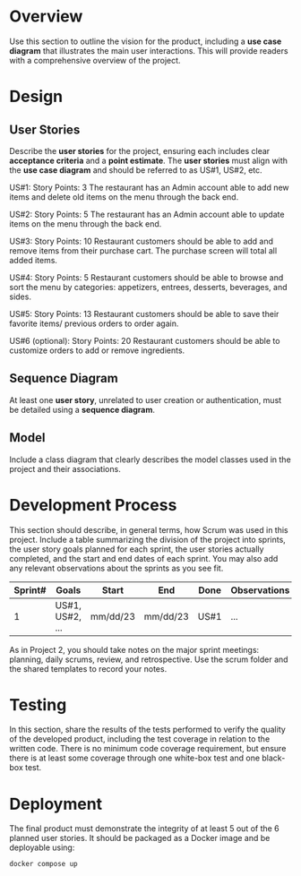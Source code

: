 # Overview

Use this section to outline the vision for the product, including a **use case diagram** that illustrates the main user interactions. This will provide readers with a comprehensive overview of the project.

# Design

## User Stories

Describe the **user stories** for the project, ensuring each includes clear **acceptance criteria** and a **point estimate**. The **user stories** must align with the **use case diagram** and should be referred to as US#1, US#2, etc. 

US#1: Story Points: 3
    The restaurant has an Admin account able to add new items and delete old items on the menu through the back end. 
    
US#2: Story Points: 5
    The restaurant has an Admin account able to update items on the menu through the back end.       

US#3:  Story Points: 10
    Restaurant customers should be able to add and remove items from their purchase cart. The purchase screen will total all added items.

US#4:  Story Points: 5
    Restaurant customers should be able to browse and sort the menu by categories: appetizers, entrees, desserts, beverages, and sides.

US#5:  Story Points: 13
    Restaurant customers should be able to save their favorite items/ previous orders to order again.

US#6 (optional):  Story Points: 20
    Restaurant customers should be able to customize orders to add or remove ingredients.


## Sequence Diagram

At least one **user story**, unrelated to user creation or authentication, must be detailed using a **sequence diagram**.

## Model 

Include a class diagram that clearly describes the model classes used in the project and their associations.

# Development Process 

This section should describe, in general terms, how Scrum was used in this project. Include a table summarizing the division of the project into sprints, the user story goals planned for each sprint, the user stories actually completed, and the start and end dates of each sprint. You may also add any relevant observations about the sprints as you see fit.

|Sprint#|Goals|Start|End|Done|Observations|
|---|---|---|---|---|---|
|1|US#1, US#2, ...|mm/dd/23|mm/dd/23|US#1|...|

As in Project 2, you should take notes on the major sprint meetings: planning, daily scrums, review, and retrospective. Use the scrum folder and the shared templates to record your notes.

# Testing 

In this section, share the results of the tests performed to verify the quality of the developed product, including the test coverage in relation to the written code. There is no minimum code coverage requirement, but ensure there is at least some coverage through one white-box test and one black-box test.

# Deployment 

The final product must demonstrate the integrity of at least 5 out of the 6 planned user stories. It should be packaged as a Docker image and be deployable using:

```
docker compose up
```